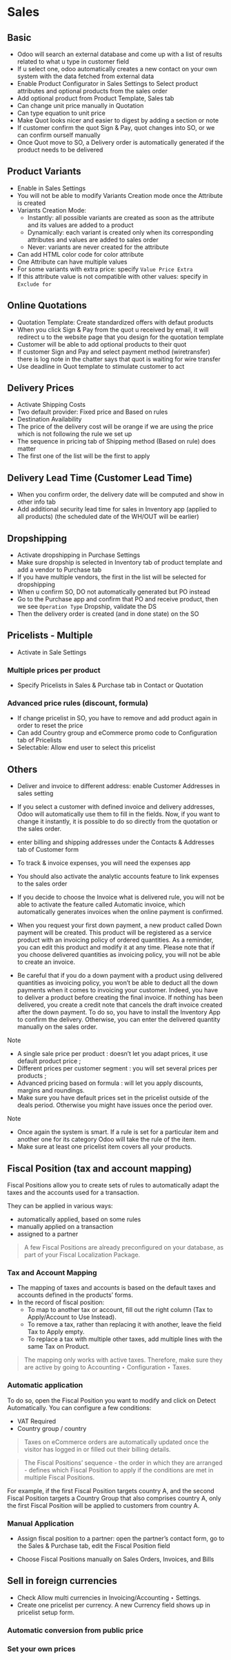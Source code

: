 # Sales

## Basic

- Odoo will search an external database and come up with a list of results related to what u type in customer field
- If u select one, odoo automatically creates a new contact on your own system with the data fetched from external data
- Enable Product Configurator in Sales Settings to Select product attributes and optional products from the sales order
- Add optional product from Product Template, Sales tab
- Can change unit price manually in Quotation
- Can type equation to unit price
- Make Quot looks nicer and easier to digest by adding a section or note
- If customer confirm the quot Sign & Pay, quot changes into SO, or we can confirm ourself manually
- Once Quot move to SO, a Delivery order is automatically generated if the product needs to be delivered

## Product Variants

- Enable in Sales Settings
- You will not be able to modify Variants Creation mode once the Attribute is created
- Variants Creation Mode:
  - Instantly: all possible variants are created as soon as the attribute and its values are added to a product
  - Dynamically: each variant is created only when its corresponding attributes and values are added to sales order
  - Never: variants are never created for the attribute
- Can add HTML color code for color attribute
- One Attribute can have multiple values
- For some variants with extra price: specify `Value Price Extra`
- If this attribute value is not compatible with other values: specify in `Exclude for`

## Online Quotations

- Quotation Template: Create standardized offers with defaut products
- When you click Sign & Pay from the quot u received by email, it will redirect u to the website page that you design for the quotation template
- Customer will be able to add optional products to their quot
- If customer Sign and Pay and select payment method (wiretransfer) there is log note in the chatter says that quot is waiting for wire transfer
- Use deadline in Quot template to stimulate customer to act

## Delivery Prices

- Activate Shipping Costs
- Two default provider: Fixed price and Based on rules
- Destination Availability
- The price of the delivery cost will be orange if we are using the price which is not following the rule we set up
- The sequence in pricing tab of Shipping method (Based on rule) does matter
- The first one of the list will be the first to apply

## Delivery Lead Time (Customer Lead Time)

- When you confirm order, the delivery date will be computed and show in other info tab
- Add additional security lead time for sales in Inventory app (applied to all products) (the scheduled date of the WH/OUT will be earlier)

## Dropshipping

- Activate dropshipping in Purchase Settings
- Make sure dropship is selected in Inventory tab of product template and add a vendor to Purchase tab
- If you have multiple vendors, the first in the list will be selected for dropshipping
- When u confirm SO, DO not automatically generated but PO instead
- Go to the Purchase app and confirm that PO and receive product, then we see `Operation Type` Dropship, validate the DS
- Then the delivery order is created (and in done state) on the SO

## Pricelists - Multiple

- Activate in Sale Settings

### Multiple prices per product

- Specify Pricelists in Sales & Purchase tab in Contact or Quotation

### Advanced price rules (discount, formula)

- If change pricelist in SO, you have to remove and add product again in order to reset the price
- Can add Country group and eCommerce promo code to Configuration tab of Pricelists
- Selectable: Allow end user to select this pricelist

## Others

- Deliver and invoice to different address: enable Customer Addresses in sales setting
- If you select a customer with defined invoice and delivery addresses, Odoo will automatically use them to fill in the fields. Now, if you want to change it instantly, it is possible to do so directly from the quotation or the sales order.
- enter billing and shipping addresses under the Contacts & Addresses tab of Customer form

- To track & invoice expenses, you will need the expenses app
- You should also activate the analytic accounts feature to link expenses to the sales order

- If you decide to choose the Invoice what is delivered rule, you will not be able to activate the feature called Automatic invoice, which automatically generates invoices when the online payment is confirmed.
- When you request your first down payment, a new product called Down payment will be created. This product will be registered as a service product with an invoicing policy of ordered quantities. As a reminder, you can edit this product and modify it at any time. Please note that if you choose delivered quantities as invoicing policy, you will not be able to create an invoice.
- Be careful that if you do a down payment with a product using delivered quantities as invoicing policy, you won’t be able to deduct all the down payments when it comes to invoicing your customer. Indeed, you have to deliver a product before creating the final invoice. If nothing has been delivered, you create a credit note that cancels the draft invoice created after the down payment. To do so, you have to install the Inventory App to confirm the delivery. Otherwise, you can enter the delivered quantity manually on the sales order.

Note

- A single sale price per product : doesn’t let you adapt prices, it use default product price ;
- Different prices per customer segment : you will set several prices per products ;
- Advanced pricing based on formula : will let you apply discounts, margins and roundings.
- Make sure you have default prices set in the pricelist outside of the deals period. Otherwise you might have issues once the period over.

Note

- Once again the system is smart. If a rule is set for a particular item and another one for its category Odoo will take the rule of the item.
- Make sure at least one pricelist item covers all your products.

## Fiscal Position (tax and account mapping)

Fiscal Positions allow you to create sets of rules to automatically adapt the taxes and the accounts used for a transaction.

They can be applied in various ways:
- automatically applied, based on some rules
- manually applied on a transaction
- assigned to a partner

> A few Fiscal Positions are already preconfigured on your database, as part of your Fiscal Localization Package.

### Tax and Account Mapping
- The mapping of taxes and accounts is based on the default taxes and accounts defined in the products’ forms.
- In the record of fiscal position:
  - To map to another tax or account, fill out the right column (Tax to Apply/Account to Use Instead).
  - To remove a tax, rather than replacing it with another, leave the field Tax to Apply empty.
  - To replace a tax with multiple other taxes, add multiple lines with the same Tax on Product.

> The mapping only works with active taxes. Therefore, make sure they are active by going to Accounting ‣ Configuration ‣ Taxes.

### Automatic application
To do so, open the Fiscal Position you want to modify and click on Detect Automatically. You can configure a few conditions:
- VAT Required
- Country group / country

> Taxes on eCommerce orders are automatically updated once the visitor has logged in or filled out their billing details.

> The Fiscal Positions’ sequence - the order in which they are arranged - defines which Fiscal Position to apply if the conditions are met in multiple Fiscal Positions.

For example, if the first Fiscal Position targets country A, and the second Fiscal Position targets a Country Group that also comprises country A, only the first Fiscal Position will be applied to customers from country A.

### Manual Application

- Assign fiscal position to a partner: open the partner’s contact form, go to the Sales & Purchase tab, edit the Fiscal Position field

- Choose Fiscal Positions manually on Sales Orders, Invoices, and Bills

## Sell in foreign currencies
- Check Allow multi currencies in Invoicing/Accounting ‣ Settings.
- Create one pricelist per currency. A new Currency field shows up in pricelist setup form.

### Automatic conversion from public price
### Set your own prices
